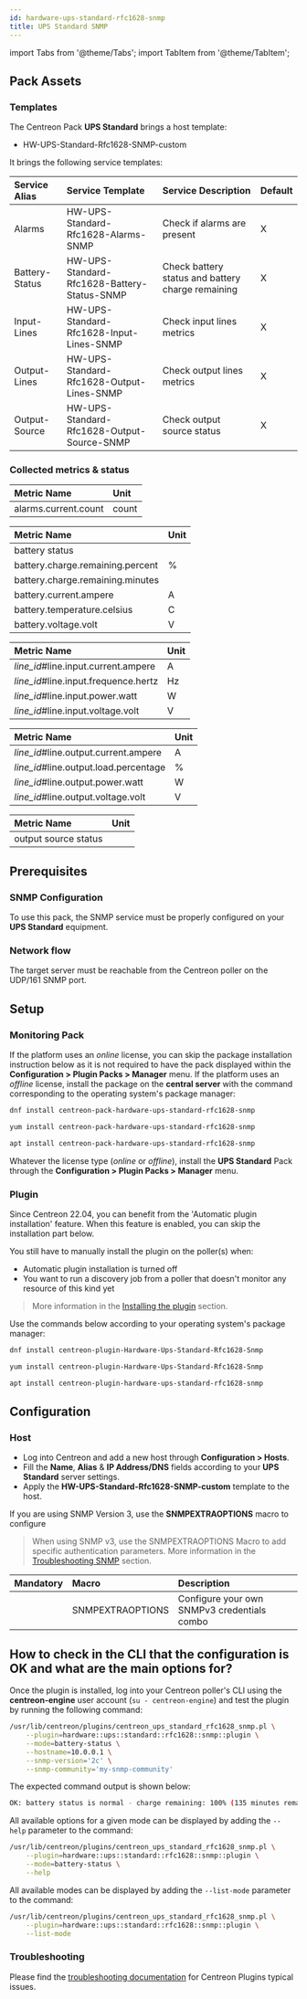```yaml
---
id: hardware-ups-standard-rfc1628-snmp
title: UPS Standard SNMP
---
```

import Tabs from '@theme/Tabs';
import TabItem from '@theme/TabItem';

## Pack Assets

### Templates

The Centreon Pack **UPS Standard** brings a host template:

* HW-UPS-Standard-Rfc1628-SNMP-custom

It brings the following service templates:

| Service Alias  | Service Template                            | Service Description                               | Default |
|:---------------|:--------------------------------------------|:--------------------------------------------------|:--------|
| Alarms         | HW-UPS-Standard-Rfc1628-Alarms-SNMP         | Check if alarms are present                           | X       |
| Battery-Status | HW-UPS-Standard-Rfc1628-Battery-Status-SNMP | Check battery status and battery charge remaining | X       |
| Input-Lines    | HW-UPS-Standard-Rfc1628-Input-Lines-SNMP    | Check input lines metrics                         | X       |
| Output-Lines   | HW-UPS-Standard-Rfc1628-Output-Lines-SNMP   | Check output lines metrics                        | X       |
| Output-Source  | HW-UPS-Standard-Rfc1628-Output-Source-SNMP  | Check output source status                        | X       |

### Collected metrics & status

<Tabs groupId="sync">
<TabItem value="Alarms" label="Alarms">

| Metric Name          | Unit  |
|:---------------------|:------|
| alarms.current.count | count |

</TabItem>
<TabItem value="Battery-Status" label="Battery-Status">

| Metric Name                      | Unit  |
|:---------------------------------|:------|
| battery status                   |       |
| battery.charge.remaining.percent | %     |
| battery.charge.remaining.minutes |       |
| battery.current.ampere           | A     |
| battery.temperature.celsius      | C     |
| battery.voltage.volt             | V     |

</TabItem>
<TabItem value="Input-Lines" label="Input-Lines">

| Metric Name                          | Unit  |
|:-------------------------------------|:------|
| *line_id*#line.input.current.ampere  | A     |
| *line_id*#line.input.frequence.hertz | Hz    |
| *line_id*#line.input.power.watt      | W     |
| *line_id*#line.input.voltage.volt    | V     |

</TabItem>
<TabItem value="Output-Lines" label="Output-Lines">

| Metric Name                           | Unit  |
|:--------------------------------------|:------|
| *line_id*#line.output.current.ampere  | A     |
| *line_id*#line.output.load.percentage | %     |
| *line_id*#line.output.power.watt      | W     |
| *line_id*#line.output.voltage.volt    | V     |

</TabItem>
<TabItem value="Output-Source" label="Output-Source">

| Metric Name          | Unit  |
|:---------------------|:------|
| output source status |       |

</TabItem>
</Tabs>

## Prerequisites

### SNMP Configuration

To use this pack, the SNMP service must be properly configured on your **UPS Standard** equipment.

### Network flow

The target server must be reachable from the Centreon poller on the UDP/161
SNMP port.

## Setup

### Monitoring Pack

If the platform uses an *online* license, you can skip the package installation
instruction below as it is not required to have the pack displayed within the
**Configuration > Plugin Packs > Manager** menu.
If the platform uses an *offline* license, install the package on the **central server**
with the command corresponding to the operating system's package manager:

<Tabs groupId="sync">
<TabItem value="Alma / RHEL / Oracle Linux 8" label="Alma / RHEL / Oracle Linux 8">

```bash
dnf install centreon-pack-hardware-ups-standard-rfc1628-snmp
```

</TabItem>
<TabItem value="CentOS 7" label="CentOS 7">

```bash
yum install centreon-pack-hardware-ups-standard-rfc1628-snmp
```

</TabItem>
<TabItem value="Debian 11" label="Debian 11">

```bash
apt install centreon-pack-hardware-ups-standard-rfc1628-snmp
```

</TabItem>
</Tabs>

Whatever the license type (*online* or *offline*), install the **UPS Standard** Pack through
the **Configuration > Plugin Packs > Manager** menu.

### Plugin

Since Centreon 22.04, you can benefit from the 'Automatic plugin installation' feature.
When this feature is enabled, you can skip the installation part below.

You still have to manually install the plugin on the poller(s) when:
- Automatic plugin installation is turned off
- You want to run a discovery job from a poller that doesn't monitor any resource of this kind yet

> More information in the [Installing the plugin](/docs/monitoring/pluginpacks/#installing-the-plugin) section.

Use the commands below according to your operating system's package manager:

<Tabs groupId="sync">
<TabItem value="Alma / RHEL / Oracle Linux 8" label="Alma / RHEL / Oracle Linux 8">

```bash
dnf install centreon-plugin-Hardware-Ups-Standard-Rfc1628-Snmp
```

</TabItem>
<TabItem value="CentOS 7" label="CentOS 7">

```bash
yum install centreon-plugin-Hardware-Ups-Standard-Rfc1628-Snmp
```

</TabItem>
<TabItem value="Debian 11" label="Debian 11">

```bash
apt install centreon-plugin-hardware-ups-standard-rfc1628-snmp
```

</TabItem>
</Tabs>

## Configuration

### Host

* Log into Centreon and add a new host through **Configuration > Hosts**.
* Fill the **Name**, **Alias** & **IP Address/DNS** fields according to your **UPS Standard** server settings.
* Apply the **HW-UPS-Standard-Rfc1628-SNMP-custom** template to the host.

If you are using SNMP Version 3, use the **SNMPEXTRAOPTIONS** macro to configure
> When using SNMP v3, use the SNMPEXTRAOPTIONS Macro to add specific authentication parameters.
> More information in the [Troubleshooting SNMP](../getting-started/how-to-guides/troubleshooting-plugins.md#snmpv3-options-mapping) section.

| Mandatory   | Macro            | Description                                  |
|:------------|:-----------------|:---------------------------------------------|
|             | SNMPEXTRAOPTIONS | Configure your own SNMPv3 credentials combo  |

## How to check in the CLI that the configuration is OK and what are the main options for?

Once the plugin is installed, log into your Centreon poller's CLI using the
**centreon-engine** user account (`su - centreon-engine`) and test the plugin by
running the following command:

```bash
/usr/lib/centreon/plugins/centreon_ups_standard_rfc1628_snmp.pl \
    --plugin=hardware::ups::standard::rfc1628::snmp::plugin \
    --mode=battery-status \
    --hostname=10.0.0.1 \
    --snmp-version='2c' \
    --snmp-community='my-snmp-community'
```

The expected command output is shown below:

```bash
OK: battery status is normal - charge remaining: 100% (135 minutes remaining) | 'battery.charge.remaining.percent'=100%;;;0;100 'battery.charge.remaining.minutes'=135minutes;;;0; 'battery.current.ampere'=-0.1A;;;0; 'battery.voltage.volt'=122.5V;;;; 'battery.temperature.celsius'=37C;;;;
```

All available options for a given mode can be displayed by adding the
`--help` parameter to the command:

```bash
/usr/lib/centreon/plugins/centreon_ups_standard_rfc1628_snmp.pl \
    --plugin=hardware::ups::standard::rfc1628::snmp::plugin \
    --mode=battery-status \
    --help
```

All available modes can be displayed by adding the `--list-mode` parameter to
the command:

```bash
/usr/lib/centreon/plugins/centreon_ups_standard_rfc1628_snmp.pl \
    --plugin=hardware::ups::standard::rfc1628::snmp::plugin \
    --list-mode
```

### Troubleshooting

Please find the [troubleshooting documentation](../getting-started/how-to-guides/troubleshooting-plugins.md)
for Centreon Plugins typical issues.
